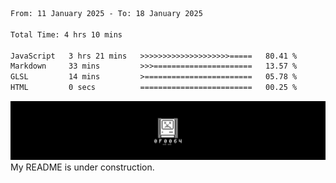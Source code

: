 <!--START_SECTION:waka-->

```txt
From: 11 January 2025 - To: 18 January 2025

Total Time: 4 hrs 10 mins

JavaScript   3 hrs 21 mins   >>>>>>>>>>>>>>>>>>>>=====   80.41 %
Markdown     33 mins         >>>======================   13.57 %
GLSL         14 mins         >========================   05.78 %
HTML         0 secs          =========================   00.25 %
```

<!--END_SECTION:waka-->

<img src="https://raw.githubusercontent.com/n3xta/image-hosting/main/img/202411032331174.png"/>
My README is under construction. 

